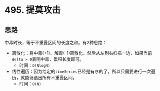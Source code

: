 # 495. 提莫攻击

## 思路

中毒时长，等于不重叠区间的长度之和。有2种思路：

- 离散化：将中毒(+1)、解毒(-1)离散化，然后从左到右扫描一边，如果当前`delta > 0`表明中毒，累积长度即可。
  - 时间：`O(NlogN)`
- 线性遍历：因为给定的`timeSeries`已经是有序的了，所以只需要进行一次遍历，就能筛选出所有不重叠区间。
  - 时间：`O(N)`
